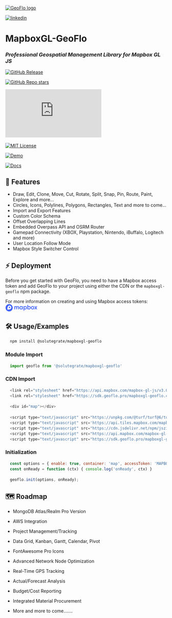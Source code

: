 
[<img width="500" alt="GeoFlo logo" src="https://geoflo.s3.amazonaws.com/logos/logo_full_white.png">](https://www.geoflo.pro/)  

[![linkedin](https://img.shields.io/badge/linkedin-0A66C2?style=for-the-badge&logo=linkedin&logoColor=white)](https://www.linkedin.com/company/geoflopro/about)

# MapboxGL-GeoFlo
### *Professional Geospatial Management Library for Mapbox GL JS*

[![GitHub Release](https://img.shields.io/github/v/release/solutegrate/mapboxgl-geoflo?style=social)](https://github.com/solutegrate/mapboxgl-geoflo/pkgs/npm/mapboxgl-geoflo)

[![GitHub Repo stars](https://img.shields.io/github/stars/solutegrate/mapboxgl-geoflo)](https://github.com/solutegrate/mapboxgl-geoflo)

![GitHub File size](https://img.shields.io/github/size/solutegrate/mapboxgl-geoflo/dist%2Fmapboxgl-geoflo.min.js?style=flat&logo=github&label=Size&color=333333)

[![MIT License](https://img.shields.io/badge/License-MIT-green.svg?color=6fafdb&logo=github)](https://raw.githubusercontent.com/solutegrate/mapboxgl-geoflo/main/LICENSE)

[![Demo](https://img.shields.io/badge/Demo-CLICK_HERE_TO_DEMO-blue.svg?color=d7ef7e&logo=github)](https://demo.geoflo.pro/)

[![Docs](https://img.shields.io/badge/Docs-CLICK_HERE_FOR_DOCS-blue.svg?color=d7ef7e&logo=github)](https://docs.geoflo.pro/)

## 🌟 Features  
- Draw, Edit, Clone, Move, Cut, Rotate, Split, Snap, Pin, Route, Paint, Explore and more...
- Circles, Icons, Polylines, Polygons, Rectangles, Text and more to come...
- Import and Export Features
- Custom Color Schema
- Offset Overlapping Lines
- Embedded Overpass API and OSRM Router
- Gamepad Connectivity (XBOX, Playstation, Nintendo, iBuffalo, Logitech and more)
- User Location Follow Mode
- Mapbox Style Switcher Control

## ⚡ Deployment  
Before you get started with GeoFlo,
you need to have a Mapbox access token and add GeoFlo to your project using either the CDN or the `mapboxgl-geoflo` npm package.

For more information on creating and using Mapbox access tokens:
[<img width="100" alt="Mapbox logo" src="./assets/images/mapbox-logo-blue.png">](https://docs.mapbox.com/accounts/guides/tokens/)

## 🛠️ Usage/Examples

```bash
  npm install @solutegrate/mapboxgl-geoflo
```  

### Module Import
~~~javascript  
  import geoflo from '@solutegrate/mapboxgl-geoflo'
~~~  

### CDN Import

~~~javascript  
  <link rel="stylesheet" href="https://api.mapbox.com/mapbox-gl-js/v3.0.0-beta.1/mapbox-gl.css">
  <link rel="stylesheet" href="https://sdk.geoflo.pro/mapboxgl-geoflo.css">

  <div id="map"></div>

  <script type="text/javascript" src="https://unpkg.com/@turf/turf@6/turf.min.js"></script>
  <script type="text/javascript" src='https://api.tiles.mapbox.com/mapbox.js/plugins/leaflet-omnivore/v0.3.1/leaflet-omnivore.min.js'></script>
  <script type="text/javascript" src="https://cdn.jsdelivr.net/npm/jszip@3.10.1/dist/jszip.min.js"></script>
  <script type="text/javascript" src="https://api.mapbox.com/mapbox-gl-js/v3.0.0-beta.1/mapbox-gl.js"></script>
  <script type="text/javascript" src="https://sdk.geoflo.pro/mapboxgl-geoflo.min.js"></script>
~~~  

### Initialization
~~~javascript  
  const options = { enable: true, container: 'map', accessToken: 'MAPBOX_TOKEN' }
  const onReady = function (ctx) { console.log('onReady', ctx) }
  
  geoflo.init(options, onReady);
~~~  


## 🗺️ Roadmap  
- MongoDB Atlas/Realm Pro Version

- AWS Integration

- Project Management/Tracking

- Data Grid, Kanban, Gantt, Calendar, Pivot

- FontAwesome Pro Icons

- Advanced Network Node Optimization

- Real-Time GPS Tracking

- Actual/Forecast Analysis

- Budget/Cost Reporting

- Integrated Material Procurement

- More and more to come.......